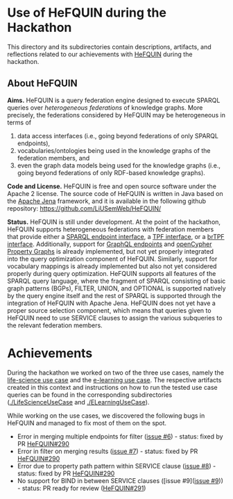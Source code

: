 # Use of HeFQUIN during the Hackathon

This directory and its subdirectories contain descriptions, artifacts, and reflections related to our achievements with [HeFQUIN](https://github.com/LiUSemWeb/HeFQUIN/) during the hackathon.

## About HeFQUIN
__Aims.__ HeFQUIN is a query federation engine designed to execute SPARQL queries over _heterogeneous federations_ of knowledge graphs. More precisely, the federations considered by HeFQUIN may be heterogeneous in terms of
1. data access interfaces (i.e., going beyond federations of only SPARQL endpoints),
2. vocabularies/ontologies being used in the knowledge graphs of the federation members, and
3. even the graph data models being used for the knowledge graphs (i.e., going beyond federations of only RDF-based knowledge graphs).

__Code and License.__ HeFQUIN is free and open source software under the Apache 2 license. The source code of HeFQUIN is written in Java based on the [Apache Jena](https://jena.apache.org/) framework, and it is available in the following github repository: https://github.com/LiUSemWeb/HeFQUIN/

__Status.__ HeFQUIN is still under development. At the point of the hackathon, HeFQUIN supports heterogeneous federations with federation members that provide either a [SPARQL endpoint interface](http://www.w3.org/TR/sparql11-protocol/), a [TPF interface](https://linkeddatafragments.org/specification/triple-pattern-fragments/), or a [brTPF interface](http://olafhartig.de/brTPF-ODBASE2016/). Additionally, support for [GraphQL endpoints](https://graphql.org/) and [openCypher Property Graphs](https://opencypher.org/) is already implemented, but not yet properly integrated into the query optimization component of HeFQUIN. Similarly, support for vocabulary mappings is already implemented but also not yet considered properly during query optimization. HeFQUIN supports all features of the SPARQL query language, where the fragment of SPARQL consisting of basic graph patterns (BGPs), FILTER, UNION, and OPTIONAL is supported natively by the query engine itself and the rest of SPARQL is supported through the integration of HeFQUIN with Apache Jena. HeFQUIN does not yet have a proper source selection component, which means that queries given to HeFQUIN need to use SERVICE clauses to assign the various subqueries to the relevant federation members. 

# Achievements
During the hackathon we worked on two of the three use cases, namely the [life-science use case](https://github.com/MaastrichtU-IDS/federatedQueryKG/blob/main/usecaseLifescience.md) and the [e-learning use case](https://github.com/MaastrichtU-IDS/federatedQueryKG/blob/main/usecaseE-learning.md). The respective artifacts created in this context and instructions on how to run the tested use case queries can be found in the corresponding subdirectories ([./LifeScienceUseCase](https://github.com/MaastrichtU-IDS/federatedQueryKG/tree/main/HeFQUIN/LifeScienceUseCase) and [./ELearningUseCase](https://github.com/MaastrichtU-IDS/federatedQueryKG/tree/main/HeFQUIN/ELearningUseCase)).

While working on the use cases, we discovered the following bugs in HeFQUIN and managed to fix most of them on the spot.
* Error in merging multiple endpoints for filter ([issue #6](https://github.com/MaastrichtU-IDS/federatedQueryKG/issues/6)) - status: fixed by PR [HeFQUIN#290](https://github.com/LiUSemWeb/HeFQUIN/pull/290)
* Error in filter on merging results ([issue #7](https://github.com/MaastrichtU-IDS/federatedQueryKG/issues/7)) - status: fixed by PR [HeFQUIN#290](https://github.com/LiUSemWeb/HeFQUIN/pull/290)
* Error due to property path pattern within SERVICE clause ([issue #8](https://github.com/MaastrichtU-IDS/federatedQueryKG/issues/8)) - status: fixed by PR [HeFQUIN#290](https://github.com/LiUSemWeb/HeFQUIN/pull/290)
* No support for BIND in between SERVICE clauses ([issue #9]([issue #9](https://github.com/MaastrichtU-IDS/federatedQueryKG/issues/9))) - status: PR ready for review ([HeFQUIN#291](https://github.com/LiUSemWeb/HeFQUIN/pull/291))
